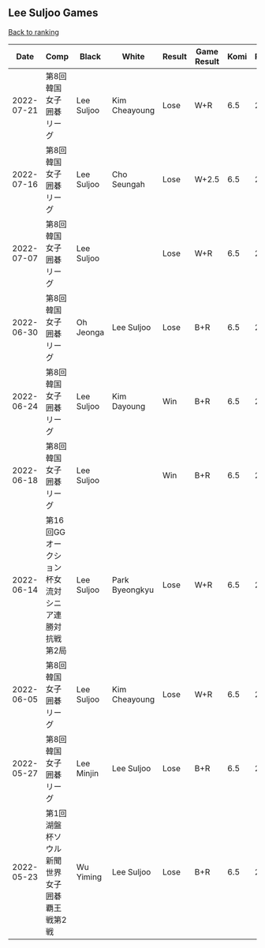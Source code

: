 ## Lee Suljoo Games

[Back to ranking](../../index.md)




| **Date** | **Comp** | **Black** | **White** | **Result** | **Game Result** | **Komi** | **Rating** | **Diff** | 
| --- | --- | --- | --- | --- | --- | --- | --- | --- |
| 2022-07-21 | 第8回韓国女子囲碁リーグ | Lee Suljoo | Kim Cheayoung | Lose | W+R | 6.5 | 2706 | -1 | 
| 2022-07-16 | 第8回韓国女子囲碁リーグ | Lee Suljoo | Cho Seungah | Lose | W+2.5 | 6.5 | 2707 | 52 | 
| 2022-07-07 | 第8回韓国女子囲碁リーグ | Lee Suljoo |  | Lose | W+R | 6.5 | 2655 | -54 | 
| 2022-06-30 | 第8回韓国女子囲碁リーグ | Oh Jeonga | Lee Suljoo | Lose | B+R | 6.5 | 2709 | 88 | 
| 2022-06-24 | 第8回韓国女子囲碁リーグ | Lee Suljoo | Kim Dayoung | Win | B+R | 6.5 | 2621 | 85 | 
| 2022-06-18 | 第8回韓国女子囲碁リーグ | Lee Suljoo |  | Win | B+R | 6.5 | 2536 | -7 | 
| 2022-06-14 | 第16回GGオークション杯女流対シニア連勝対抗戦第2局 | Lee Suljoo | Park Byeongkyu | Lose | W+R | 6.5 | 2543 | 124 | 
| 2022-06-05 | 第8回韓国女子囲碁リーグ | Lee Suljoo | Kim Cheayoung | Lose | W+R | 6.5 | 2419 | -17 | 
| 2022-05-27 | 第8回韓国女子囲碁リーグ | Lee Minjin | Lee Suljoo | Lose | B+R | 6.5 | 2436 | 20 | 
| 2022-05-23 | 第1回湖盤杯ソウル新聞世界女子囲碁覇王戦第2戦 | Wu Yiming | Lee Suljoo | Lose | B+R | 6.5 | 2416 | missing |




